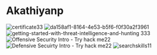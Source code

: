 ﻿# Akathiyanp
![certificate33](https://github.com/user-attachments/assets/a39582c0-16e4-4a8f-9006-1fcb63f9ee4d)
![da158af1-8164-4e53-b5f6-f0f30a2f3961](https://github.com/user-attachments/assets/096f9fc7-c198-4c5c-960d-b71c8b957308)         ![getting-started-with-threat-intelligence-and-hunting 333](https://github.com/user-attachments/assets/502d4540-4af6-4352-afa7-c0c78ce4f253)
![Offensive Security Intro - Try hack me22](https://github.com/user-attachments/assets/c11a96b0-329c-40f3-80e2-61bdbc1d905a)              ![Defensive Secuirty Intro - Try hack me22](https://github.com/user-attachments/assets/2bbaa5d1-af34-4887-9f3e-69755b12e87b)
![searchskills11](https://github.com/user-attachments/assets/4bb9c34f-2e31-410a-b583-58ce4008c443)
